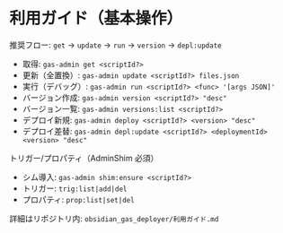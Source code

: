 # 利用ガイド（基本操作）

推奨フロー: `get` → `update` → `run` → `version` → `depl:update`

- 取得: `gas-admin get <scriptId?>`
- 更新（全置換）: `gas-admin update <scriptId?> files.json`
- 実行（デバッグ）: `gas-admin run <scriptId?> <func> '[args JSON]'`
- バージョン作成: `gas-admin version <scriptId?> "desc"`
- バージョン一覧: `gas-admin versions:list <scriptId?>`
- デプロイ新規: `gas-admin deploy <scriptId?> <version> "desc"`
- デプロイ差替: `gas-admin depl:update <scriptId?> <deploymentId> <version> "desc"`

トリガー/プロパティ（AdminShim 必須）

- シム導入: `gas-admin shim:ensure <scriptId?>`
- トリガー: `trig:list|add|del`
- プロパティ: `prop:list|set|del`

詳細はリポジトリ内: `obsidian_gas_deployer/利用ガイド.md`


